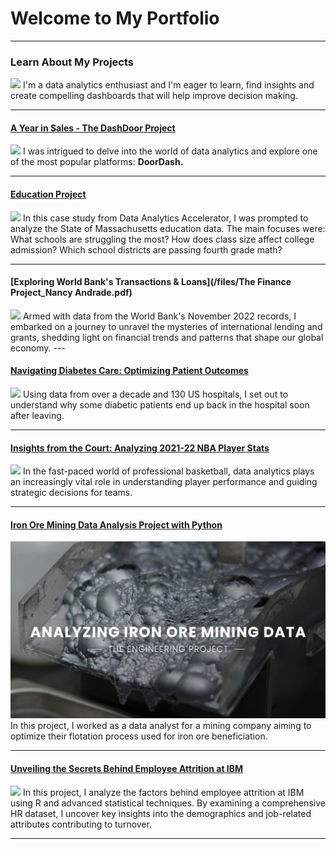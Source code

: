 # Welcome to My Portfolio

---

### Learn About My Projects

<img src="images/dummy_thumbnail.jpg?raw=true"/>
I'm a data analytics enthusiast and I'm eager to learn, find insights and create compelling dashboards that will help improve decision making.

---
#### [A Year in Sales - The DashDoor Project](https://www.linkedin.com/pulse/doordash-project-analyzing-sales-year-nancy-andrade-aguilar-ho9pc/)
[<img src="images/P2_DoorDash.jpg"/>](https://www.linkedin.com/pulse/doordash-project-analyzing-sales-year-nancy-andrade-aguilar-ho9pc/)
I was intrigued to delve into the world of data analytics and explore one of the most popular platforms: **DoorDash.**


---
#### [Education Project](https://www.linkedin.com/pulse/deciphering-massachusetts-education-unveiling-trends-andrade-aguilar-9ukhe/?trackingId=ry5csWANTqyeeZmvsGaSYg%3D%3D)
[<img src="images/P3_Education.jpg"/>](https://www.loom.com/share/5843062b022748e087d1c8ade7442c40?sid=55f08887-40b8-4581-bbe8-d56d83db29b6)
In this case study from Data Analytics Accelerator, I was prompted to analyze the State of Massachusetts education data. The main focuses were:
What schools are struggling the most?
How does class size affect college admission?
Which school districts are passing fourth grade math? 

---
#### [Exploring World Bank's Transactions & Loans](/files/The Finance Project_Nancy Andrade.pdf)
<img src="images/Finance_1.jpg"/>
Armed with data from the World Bank's November 2022 records, I embarked on a journey to unravel the mysteries of international lending and grants, shedding light on financial trends and patterns that shape our global economy.
---

#### [Navigating Diabetes Care: Optimizing Patient Outcomes](https://https://www.linkedin.com/pulse/navigating-diabetes-care-optimizing-patient-outcomes-andrade-aguilar-twcje/?trackingId=TdajPE2rR6Szz0UEv7bIEA%3D%3D)
[<img src="images/Cover_Health.jpg"/>](https://www.linkedin.com/pulse/navigating-diabetes-care-optimizing-patient-outcomes-andrade-aguilar-twcje/?trackingId=TdajPE2rR6Szz0UEv7bIEA%3D%3D)
Using data from over a decade and 130 US hospitals, I set out to understand why some diabetic patients end up back in the hospital soon after leaving.

---

#### [Insights from the Court: Analyzing 2021-22 NBA Player Stats](https://https://www.linkedin.com/pulse/insights-from-court-analyzing-2021-22-nba-player-andrade-aguilar-bvzue/?trackingId=yWMODjOFQ3%2BH4eipDSmdxQ%3D%3D)
[<img src="images/Cover_NBA_P2_GitHub.jpg"/>](https://www.linkedin.com/pulse/insights-from-court-analyzing-2021-22-nba-player-andrade-aguilar-bvzue/?trackingId=yWMODjOFQ3%2BH4eipDSmdxQ%3D%3D)
In the fast-paced world of professional basketball, data analytics plays an increasingly vital role in understanding player performance and guiding strategic decisions for teams.

---

#### [Iron Ore Mining Data Analysis Project with Python](https://www.linkedin.com/pulse/iron-ore-mining-data-analysis-project-python-nancy-andrade-aguilar-kmzge/?trackingId=U%2BDt%2Fa%2BJRq2xb4UWphNH%2Fg%3D%3D)
[<img src="images/Cover_Mining_GitHub.jpg"/>](https://www.linkedin.com/pulse/iron-ore-mining-data-analysis-project-python-nancy-andrade-aguilar-kmzge/?trackingId=U%2BDt%2Fa%2BJRq2xb4UWphNH%2Fg%3D%3D)
In this project, I worked as a data analyst for a mining company aiming to optimize their flotation process used for iron ore beneficiation.

---

#### [Unveiling the Secrets Behind Employee Attrition at IBM](/files/HR-Analytics-Project.pdf)
<img src="images/Office-IBM.webp"/>
In this project, I analyze the factors behind employee attrition at IBM using R and advanced statistical techniques. By examining a comprehensive HR dataset, I uncover key insights into the demographics and job-related attributes contributing to turnover.

---




